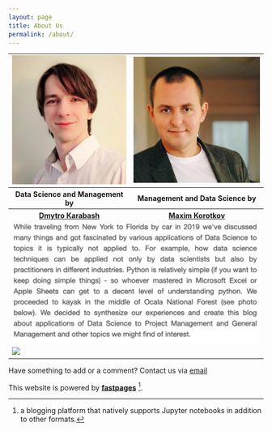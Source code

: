 ```yaml
---
layout: page
title: About Us
permalink: /about/
---
```


<table align="center">
    <tbody>
        <tr>
            <td align="center"><img src="https://raw.githubusercontent.com/h17/fastreport/master/images/mitya_small.jpg"></td>
            <td align="center"><img src="https://raw.githubusercontent.com/h17/fastreport/master/images/max_small.jpg"></td>
        </tr>
        <tr>
            <th>Data Science and Management by  </th>
            <th>Management and Data Science by </th>
        </tr>
        <tr>
            <th><a href="https://www.linkedin.com/in/dmytrokarabash/">Dmytro Karabash</a> </th>
            <th><a href="http://maximk.com">Maxim Korotkov</a></th>
        </tr>
        <tr>
            <td colspan=2 align="justify" style="width:200px">               
            <img src="https://raw.githubusercontent.com/h17/fastreport/master/images/floridaStory.png">
            </td>
        </tr>
        <tr>
            <td colspan=2>               
            <img src="https://raw.githubusercontent.com/h17/fastreport/master/images/Collage.png">
            </td>
        </tr>
    </tbody>
</table>

Have something to add or a comment? Contact us via <a href="mailto:yourdatablog@gmail.com">email</a> 

This website is powered by **[fastpages](https://github.com/fastai/fastpages)** [^1].

[^1]: a blogging platform that natively supports Jupyter notebooks in addition to other formats.
